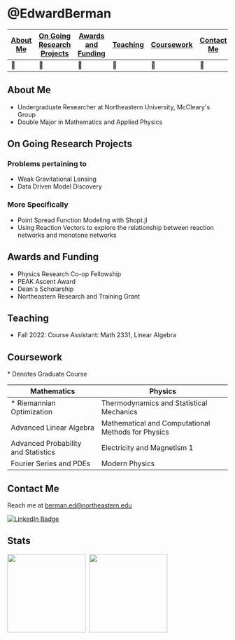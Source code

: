 # @EdwardBerman

| [About Me](#about-me) | [On Going Research Projects](#on-going-research-projects) | [Awards and Funding](#awards-and-funding) | [Teaching](#teaching) | [Coursework](#coursework) | [Contact Me](#contact-me)  | [Github Stats](#stats) |
|-----------------------|-----------------------------------------------------------|-------------------------------------------|-----------------------|---------------------------|----------------------------|------------------------|
|:telescope: |:telescope: |:telescope: |:telescope: |:telescope: |:telescope: |:telescope: | 

## About Me
+ Undergraduate Researcher at Northeastern University, McCleary's Group
+ Double Major in Mathematics and Applied Physics

## On Going Research Projects
### Problems pertaining to 
+ Weak Gravitational Lensing
+ Data Driven Model Discovery

### More Specifically
+  Point Spread Function Modeling with Shopt.jl
+   Using Reaction Vectors to explore the relationship between reaction networks and monotone networks

## Awards and Funding
+ Physics Research Co-op Fellowship
+ PEAK Ascent Award
+ Dean's Scholarship
+ Northeastern Research and Training Grant 

## Teaching
+ Fall 2022: Course Assistant: Math 2331, Linear Algebra

## Coursework

\* Denotes Graduate Course

| Mathematics                           | Physics                                            |
|---------------------------------------|----------------------------------------------------|
| \* Riemannian Optimization            | Thermodynamics and Statistical Mechanics           |
| Advanced Linear Algebra               | Mathematical and Computational Methods for Physics |
| Advanced Probability and Statistics   | Electricity and Magnetism 1                        |
| Fourier Series and PDEs               | Modern Physics                                     |


## Contact Me
Reach me at berman.ed@northeastern.edu

<a href="https://www.linkedin.com/in/edward-berman-324a86226/"> <img src="https://img.shields.io/badge/LinkedIn-blue?style=for-the-badge&logo=linkedin&logoColor=white" alt="LinkedIn Badge"/> </a>

## Stats

<a><img align="center" src="https://github-readme-stats.vercel.app/api?username=EdwardBerman&show_icons=true&theme=tokyonight" style="height:179px;"/></a>
<a>&nbsp;<img align="center" src="https://github-readme-stats.vercel.app/api/top-langs/?username=EdwardBerman&layout=compact&theme=radical&langs_count=6" style="height:179px;"/></a>
